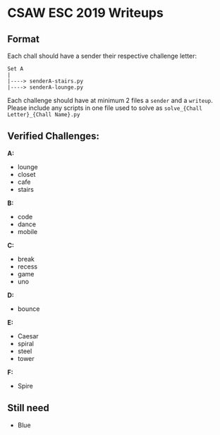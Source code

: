 # CSAW ESC 2019 Writeups
## Format
Each chall should have a sender their respective challenge letter:
```
Set A
|
|----> senderA-stairs.py
|----> senderA-lounge.py 
```
Each challenge should have at minimum 2 files a `sender` and a `writeup`. 
Please include any scripts in one file used to solve as `solve_{Chall Letter}_{Chall Name}.py` 

## Verified Challenges:

**A:**

- lounge
- closet
- cafe
- stairs

**B:**

- code
- dance
- mobile

**C:**

- break
- recess
- game
- uno

**D:**

- bounce

**E:**

- Caesar
- spiral
- steel
- tower

**F:**

- Spire


## Still need
- Blue 



